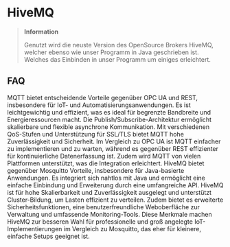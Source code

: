 # HiveMQ

> **Information**
>
> Genutzt wird die neuste Version des OpenSource Brokers HiveMQ, welcher ebenso wie unser Programm
> in Java geschrieben ist. Welches das Einbinden in unser Programm um einiges erleichtert.

## FAQ

<deflist collapsible="true">
    <def title="Warum habt ihr euch für MQTT entschieden?" default-state="collapsed">
        MQTT bietet entscheidende Vorteile gegenüber OPC UA und REST, insbesondere für IoT- und Automatisierungsanwendungen. 
        Es ist leichtgewichtig und effizient, was es ideal für begrenzte Bandbreite und Energieressourcen macht. 
        Die Publish/Subscribe-Architektur ermöglicht skalierbare und flexible asynchrone Kommunikation. 
        Mit verschiedenen QoS-Stufen und Unterstützung für SSL/TLS bietet MQTT hohe Zuverlässigkeit und Sicherheit. 
        Im Vergleich zu OPC UA ist MQTT einfacher zu implementieren und zu warten, während es gegenüber REST effizienter für kontinuierliche Datenerfassung ist. 
        Zudem wird MQTT von vielen Plattformen unterstützt, was die Integration erleichtert.
    </def>
    <def title="Wieso HiveMQ und nicht Mosquitto?" default-state="collapsed">
        HiveMQ bietet gegenüber Mosquitto Vorteile, insbesondere für Java-basierte Anwendungen. 
        Es integriert sich nahtlos mit Java und ermöglicht eine einfache Einbindung und Erweiterung durch eine umfangreiche API. 
        HiveMQ ist für hohe Skalierbarkeit und Zuverlässigkeit ausgelegt und unterstützt Cluster-Bildung, um Lasten effizient zu verteilen. 
        Zudem bietet es erweiterte Sicherheitsfunktionen, eine benutzerfreundliche Weboberfläche zur Verwaltung und umfassende Monitoring-Tools. 
        Diese Merkmale machen HiveMQ zur besseren Wahl für professionelle und groß angelegte IoT-Implementierungen im Vergleich zu Mosquitto, das eher für kleinere, einfache Setups geeignet ist.
    </def>
        
</deflist>